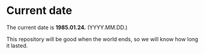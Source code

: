 # Current date

The current date is **1985.01.24.** (YYYY.MM.DD.)

This repository will be good when the world ends, so we will know how long it lasted.